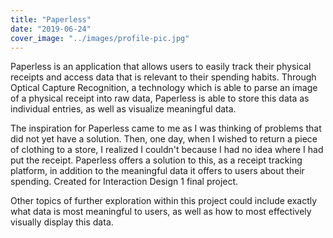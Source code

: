 ```yaml
---
title: "Paperless"
date: "2019-06-24"
cover_image: "../images/profile-pic.jpg"
---
```


<p>Paperless is an application that allows users to easily track their physical receipts and access data that is relevant to their spending habits. Through Optical Capture Recognition, a technology which is able to parse an image of a physical receipt into raw data, Paperless is able to store this data as individual entries, as well as visualize meaningful data. </p>

<p> The inspiration for Paperless came to me as I was thinking of problems that did not yet have a solution. Then, one day, when I wished to return a piece of clothing to a store, I realized I couldn't because I had no idea where I had put the receipt. Paperless offers a solution to this, as a receipt tracking platform, in addition to the meaningful data it offers to users about their spending. Created for Interaction Design 1 final project. </p>

<p>Other topics of further exploration within this project could include exactly what data is most meaningful to users, as well as how to most effectively visually display this data. </p>